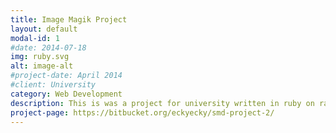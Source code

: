```yaml
---
title: Image Magik Project
layout: default
modal-id: 1
#date: 2014-07-18
img: ruby.svg
alt: image-alt
#project-date: April 2014
#client: University
category: Web Development
description: This is was a project for university written in ruby on rails. It is an image sharing and maniuplation website. It only contains simple image manipulation functions but this could be easily expanded. It also keeps a history of image versions. Duplicates are avoided through storing images based on their md5 hash.
project-page: https://bitbucket.org/eckyecky/smd-project-2/
---
```

